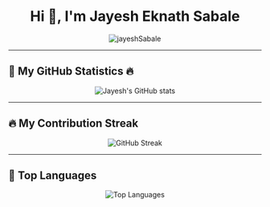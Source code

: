 <h1 align="center">Hi 👋, I'm Jayesh Eknath Sabale</h1>
<p align="center">
  <img src="https://komarev.com/ghpvc/?username=jayeshSabale&label=Visitors&color=0e75b6&style=flat" alt="jayeshSabale" />
</p>

---

## 🚀 My GitHub Statistics 🔥

<p align="center">
  <img src="https://github-readme-stats.vercel.app/api?username=jayeshSabale&show_icons=true&theme=radical" alt="Jayesh's GitHub stats" />
</p>

---

## 🔥 My Contribution Streak

<p align="center">
  <img src="https://github-readme-streak-stats.herokuapp.com/?user=jayeshSabale&theme=dark" alt="GitHub Streak" />
</p>

---

## 🧠 Top Languages

<p align="center">
  <img src="https://github-readme-stats.vercel.app/api/top-langs/?username=jayeshSabale&layout=compact&theme=radical" alt="Top Languages" />
</p>
